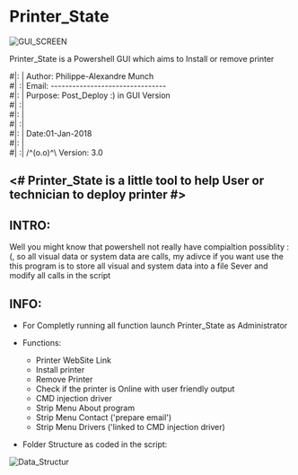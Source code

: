 # Printer_State


![GUI_SCREEN](https://user-images.githubusercontent.com/18190054/65719658-890c7a00-e0a6-11e9-97d6-31a57137400d.png)


Printer_State is a Powershell GUI which aims to Install or remove printer


#|: | Author:  Philippe-Alexandre Munch                           
#| :| Email:   --------------------------------                   
#|: | Purpose: Post_Deploy :)  in GUI Version                     
#| :|                                                             
#|: |                      						                  
#| :|                                                             
#|: |         		Date:01-Jan-2018                             
#|: |                                                      
#| :| 	/^(o.o)^\    Version: 3.0           	                  


<# Printer_State is a little tool to help User or technician to deploy printer #>
----------------------------------------------------------------------------------------------------------------------------------------
 
 INTRO:
 -----
   Well you might know that powershell not really have compialtion possiblity :(, so all visual data or system data are calls, my adivce if you want use the this program is to store all visual and system data into a file Sever and modify all calls in the script
   
INFO:
----
   
   - For Completly running all function launch Printer_State as Administrator
   
   - Functions:
       - Printer WebSite Link
       - Install printer
       - Remove Printer
       - Check if the printer is Online with user friendly output
       - CMD injection driver
       - Strip Menu About program
       - Strip Menu Contact ('prepare email') 
       - Strip Menu Drivers ('linked to CMD injection driver)
            
   - Folder Structure as coded in the script:

![Data_Structur](https://user-images.githubusercontent.com/18190054/65716927-64ad9f00-e0a0-11e9-9511-c6beb3d0d4b0.png)

